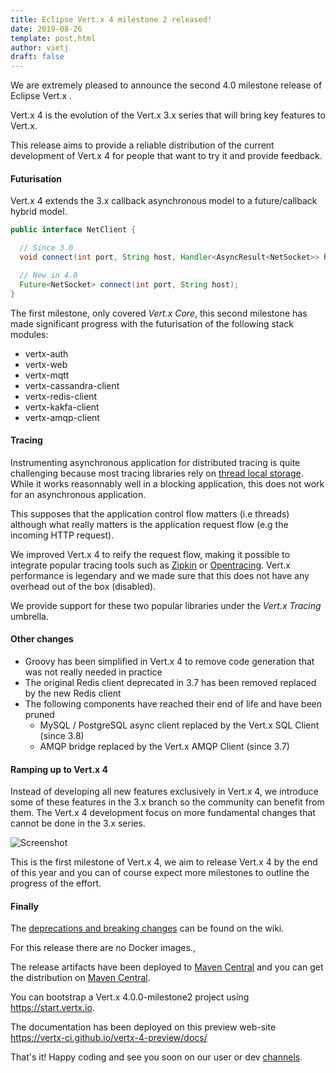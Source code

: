 ```yaml
---
title: Eclipse Vert.x 4 milestone 2 released!
date: 2019-08-26
template: post.html
author: vietj
draft: false
---
```


We are extremely pleased to announce the second 4.0 milestone release of Eclipse Vert.x .

Vert.x 4 is the evolution of the Vert.x 3.x series that will bring key features to Vert.x.

This release aims to provide a reliable distribution of the current development of Vert.x 4 for people that
want to try it and provide feedback.

#### Futurisation

Vert.x 4 extends the 3.x callback asynchronous model to a future/callback hybrid model.

```java
public interface NetClient {

  // Since 3.0
  void connect(int port, String host, Handler<AsyncResult<NetSocket>> handler);

  // New in 4.0
  Future<NetSocket> connect(int port, String host);
}
```

The first milestone, only covered _Vert.x Core_, this second milestone has made significant progress with the futurisation
of the following stack modules:

- vertx-auth
- vertx-web
- vertx-mqtt
- vertx-cassandra-client
- vertx-redis-client
- vertx-kakfa-client
- vertx-amqp-client

#### Tracing

Instrumenting asynchronous application for distributed tracing is quite challenging because most tracing libraries
rely on [thread local storage](https://fr.wikipedia.org/wiki/Thread_Local_Storage). While it works reasonnably well
in a blocking application, this does not work for an asynchronous application.

This supposes that the application control flow matters (i.e threads) although what really matters is the application
request flow (e.g the incoming HTTP request).

We improved Vert.x 4 to reify the request flow, making it possible to integrate popular tracing tools such as [Zipkin](https://zipkin.io)
or [Opentracing](https://opentracing.io). Vert.x performance is legendary and we made sure that this does not have
any overhead out of the box (disabled).

We provide support for these two popular libraries under the _Vert.x Tracing_ umbrella.

#### Other changes

- Groovy has been simplified in Vert.x 4 to remove code generation that was not really needed in practice
- The original Redis client deprecated in 3.7 has been removed replaced by the new Redis client
- The following components have reached their end of life and have been pruned
  - MySQL / PostgreSQL async client replaced by the Vert.x SQL Client (since 3.8)
  - AMQP bridge replaced by the Vert.x AMQP Client (since 3.7)

#### Ramping up to Vert.x 4

Instead of developing all new features exclusively in Vert.x 4, we introduce some of these features in the 3.x branch
so the community can benefit from them. The Vert.x 4 development focus on more fundamental changes that cannot be done
in the 3.x series.

<img src="{{ site_url }}assets/blog/vertx-4-milestone2-release/vertx-4-timeline.png" alt="Screenshot" class="img-responsive">

This is the first milestone of Vert.x 4, we aim to release Vert.x 4 by the end of this year and you can of course
expect more milestones to outline the progress of the effort.

#### Finally

The [deprecations and breaking changes](https://github.com/vert-x3/wiki/wiki/4.0.0-Deprecations-and-breaking-changes)
 can be found on the wiki.

For this release there are no Docker images.,

The release artifacts have been deployed to [Maven Central](https://search.maven.org/search?q=g:io.vertx%20AND%20v:4.0.0-milestone2) and you can get the distribution on [Maven Central](https://repo1.maven.org/maven2/io/vertx/vertx-stack-manager/4.0.0-milestone2/).

You can bootstrap a Vert.x 4.0.0-milestone2 project using https://start.vertx.io.

The documentation has been deployed on this preview web-site https://vertx-ci.github.io/vertx-4-preview/docs/

That's it! Happy coding and see you soon on our user or dev [channels](https://vertx.io/community).
